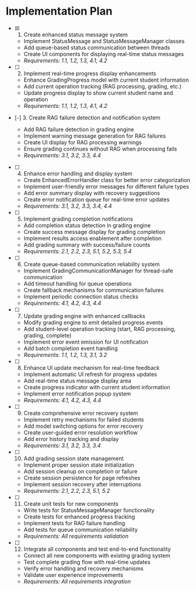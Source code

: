 # Implementation Plan

- [x] 1. Create enhanced status message system




  - Implement StatusMessage and StatusMessageManager classes
  - Add queue-based status communication between threads
  - Create UI components for displaying real-time status messages
  - _Requirements: 1.1, 1.2, 1.3, 4.1, 4.2_

- [ ] 2. Implement real-time progress display enhancements




  - Enhance GradingProgress model with current student information
  - Add current operation tracking (RAG processing, grading, etc.)
  - Update progress display to show current student name and operation
  - _Requirements: 1.1, 1.2, 1.3, 4.1, 4.2_

- [-] 3. Create RAG failure detection and notification system

  - Add RAG failure detection in grading engine
  - Implement warning message generation for RAG failures
  - Create UI display for RAG processing warnings
  - Ensure grading continues without RAG when processing fails
  - _Requirements: 3.1, 3.2, 3.3, 4.4_

- [ ] 4. Enhance error handling and display system
  - Create EnhancedErrorHandler class for better error categorization
  - Implement user-friendly error messages for different failure types
  - Add error summary display with recovery suggestions
  - Create error notification queue for real-time error updates
  - _Requirements: 3.1, 3.2, 3.3, 3.4, 4.4_

- [ ] 5. Implement grading completion notifications
  - Add completion status detection in grading engine
  - Create success message display for grading completion
  - Implement results access enablement after completion
  - Add grading summary with success/failure counts
  - _Requirements: 2.1, 2.2, 2.3, 5.1, 5.2, 5.3, 5.4_

- [ ] 6. Create queue-based communication reliability system
  - Implement GradingCommunicationManager for thread-safe communication
  - Add timeout handling for queue operations
  - Create fallback mechanisms for communication failures
  - Implement periodic connection status checks
  - _Requirements: 4.1, 4.2, 4.3, 4.4_

- [ ] 7. Update grading engine with enhanced callbacks
  - Modify grading engine to emit detailed progress events
  - Add student-level operation tracking (start, RAG processing, grading, complete)
  - Implement error event emission for UI notification
  - Add batch completion event handling
  - _Requirements: 1.1, 1.2, 1.3, 3.1, 3.2_

- [ ] 8. Enhance UI update mechanism for real-time feedback
  - Implement automatic UI refresh for progress updates
  - Add real-time status message display area
  - Create progress indicator with current student information
  - Implement error notification popup system
  - _Requirements: 4.1, 4.2, 4.3, 4.4_

- [ ] 9. Create comprehensive error recovery system
  - Implement retry mechanisms for failed students
  - Add model switching options for error recovery
  - Create user-guided error resolution workflow
  - Add error history tracking and display
  - _Requirements: 3.1, 3.2, 3.3, 3.4_

- [ ] 10. Add grading session state management
  - Implement proper session state initialization
  - Add session cleanup on completion or failure
  - Create session persistence for page refreshes
  - Implement session recovery after interruptions
  - _Requirements: 2.1, 2.2, 2.3, 5.1, 5.2_

- [ ] 11. Create unit tests for new components
  - Write tests for StatusMessageManager functionality
  - Create tests for enhanced progress tracking
  - Implement tests for RAG failure handling
  - Add tests for queue communication reliability
  - _Requirements: All requirements validation_

- [ ] 12. Integrate all components and test end-to-end functionality
  - Connect all new components with existing grading system
  - Test complete grading flow with real-time updates
  - Verify error handling and recovery mechanisms
  - Validate user experience improvements
  - _Requirements: All requirements integration_